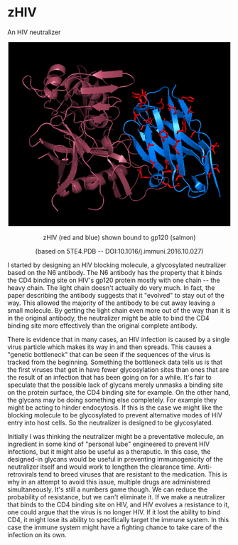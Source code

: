 # zHIV
An HIV neutralizer
<p align="center">
  <img src="5te4frag.png" width="500"/>
</p>
<p align="center">
  zHIV (red and blue) shown bound to gp120 (salmon)
</p>
<p align="center">
  (based on 5TE4.PDB -- DOI:10.1016/j.immuni.2016.10.027)
</p>
<p>
I started by designing an HIV blocking molecule, a glycosylated neutralizer based on the N6 antibody. The N6 antibody has the property that it binds the CD4 binding site on HIV's gp120 protein mostly with one chain -- the heavy chain. The light chain doesn't actually do very much. In fact, the paper describing the antibody suggests that it "evolved" to stay out of the way. This allowed the majority of the antibody to be cut away leaving a small molecule. By getting the light chain even more out of the way than it is in the original antibody, the neutralizer might be able to bind the CD4 binding site more effectively than the original complete antibody.
</p>
<p>
There is evidence that in many cases, an HIV infection is caused by a single virus particle which makes its way in and then spreads. This causes a "genetic bottleneck" that can be seen if the sequences of the virus is tracked from the beginning. Something the bottleneck data tells us is that the first viruses that get in have fewer glycosylation sites than ones that are the result of an infection that has been going on for a while. It's fair to speculate that the possible lack of glycans merely unmasks a binding site on the protein surface, the CD4 binding site for example. On the other hand, the glycans may be doing something else completely. For example they might be acting to hinder endocytosis. If this is the case we might like the blocking molecule to be glycosylated to prevent alternative modes of HIV entry into host cells. So the neutralizer is designed to be glycosylated.
</p>
<p>
Initially I was thinking the neutralizer might be a preventative molecule, an ingredient in some kind of "personal lube" engineered to prevent HIV infections, but it might also be useful as a theraputic. In this case, the designed-in glycans would be useful in preventing immunogenicity of the neutralizer itself and would work to lengthen the clearance time. Anti-retrovirals tend to breed viruses that are resistant to the medication. This is why in an attempt to avoid this issue, multiple drugs are administered simultaneously. It's still a numbers game though. We can reduce the probability of resistance, but we can't eliminate it. If we make a neutralizer that binds to the CD4 binding site on HIV, and HIV evolves a resistance to it, one could argue that the virus is no longer HIV. If it lost the ability to bind CD4, it might lose its ability to specifically target the immune system. In this case the immune system might have a fighting chance to take care of the infection on its own.
</p>
